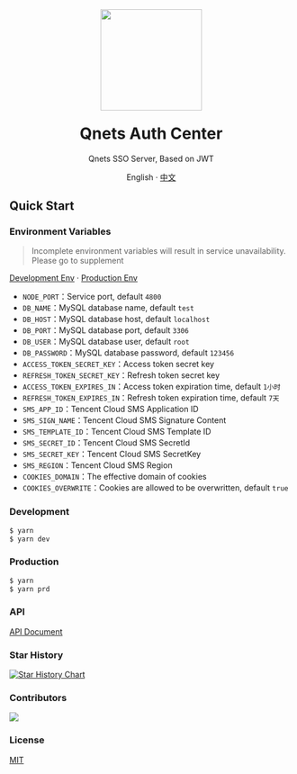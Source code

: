 <div align="center"><a name="readme-top"></a>
<img height="180" src="https://cdn.qnets.cn/logo.svg" />
<h1 style="margin-top: 1.5rem">Qnets Auth Center</h1>

Qnets SSO Server, Based on JWT

English · [中文](./README-zh_CN.md)

</div>

## Quick Start

### Environment Variables

> Incomplete environment variables will result in service unavailability. Please go to supplement

[Development Env](https://github.com/hzh11012/qnets-sso-koa2/tree/master/.env.development) ·
[Production Env](https://github.com/hzh11012/qnets-sso-koa2/tree/master/.env.production)

-   <code>NODE_PORT</code>：Service port, default <code>4800</code>
-   <code>DB_NAME</code>：MySQL database name, default <code>test</code>
-   <code>DB_HOST</code>：MySQL database host, default <code>localhost</code>
-   <code>DB_PORT</code>：MySQL database port, default <code>3306</code>
-   <code>DB_USER</code>：MySQL database user, default <code>root</code>
-   <code>DB_PASSWORD</code>：MySQL database password, default <code>123456</code>
-   <code>ACCESS_TOKEN_SECRET_KEY</code>：Access token secret key
-   <code>REFRESH_TOKEN_SECRET_KEY</code>：Refresh token secret key
-   <code>ACCESS_TOKEN_EXPIRES_IN</code>：Access token expiration time, default <code>1小时</code>
-   <code>REFRESH_TOKEN_EXPIRES_IN</code>：Refresh token expiration time, default <code>7天</code>
-   <code>SMS_APP_ID</code>：Tencent Cloud SMS Application ID
-   <code>SMS_SIGN_NAME</code>：Tencent Cloud SMS Signature Content
-   <code>SMS_TEMPLATE_ID</code>：Tencent Cloud SMS Template ID
-   <code>SMS_SECRET_ID</code>：Tencent Cloud SMS SecretId
-   <code>SMS_SECRET_KEY</code>：Tencent Cloud SMS SecretKey
-   <code>SMS_REGION</code>：Tencent Cloud SMS Region
-   <code>COOKIES_DOMAIN</code>：The effective domain of cookies
-   <code>COOKIES_OVERWRITE</code>：Cookies are allowed to be overwritten, default <code>true</code>

### Development

```bash
$ yarn
$ yarn dev
```

### Production

```bash
$ yarn
$ yarn prd
```

### API

[API Document](https://github.com/hzh11012/qnets-sso-koa2/tree/master/doc)

### Star History

[![Star History Chart](https://api.star-history.com/svg?repos=hzh11012/qnets-sso-koa2&type=Date)](https://star-history.com/#hzh11012/qnets-sso-koa2)

### Contributors

<a href="https://github.com/hzh11012/qnets-sso-koa2/graphs/contributors"><img src="https://contrib.rocks/image?repo=hzh11012/qnets-sso-koa2"></a>

### License

[MIT](https://github.com/hzh11012/qnets-sso-koa2/blob/master/LICENSE)
